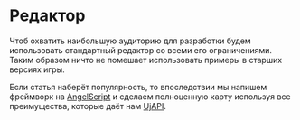 # Редактор

Чтоб охватить наибольшую аудиторию для разработки будем использовать стандартный редактор со всеми его ограничениями.
Таким образом ничто не помешает использовать примеры в старших версиях игры.

Если статья наберёт популярность, то впоследствии мы напишем фреймворк
на [AngelScript](https://warraft.github.io/AngelScript-doc) и сделаем полноценную карту используя все преимущества,
которые даёт нам [UjAPI](https://unryzec.github.io/UjAPI).